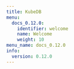 ```yaml
---
title: KubeDB
menu:
  docs_0.12.0:
    identifier: welcome
    name: Welcome
    weight: 10
menu_name: docs_0.12.0
info:
  version: 0.12.0
---
```


